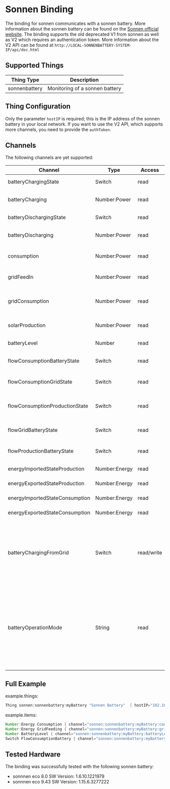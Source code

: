 # Sonnen Binding

The binding for sonnen communicates with a sonnen battery.
More information about the sonnen battery can be found on the [Sonnen official website](https://sonnen.de/).
The binding supports the old deprecated V1 from sonnen as well as V2 which requires an authentication token.
More information about the V2 API can be found at `http://LOCAL-SONNENBATTERY-SYSTEM-IP/api/doc.html`

## Supported Things

| Thing Type    | Description                    |
| ------------- | ------------------------------ |
| sonnenbattery | Monitoring of a sonnen battery |

## Thing Configuration

Only the parameter `hostIP` is required; this is the IP address of the sonnen battery in your local network.
If you want to use the V2 API, which supports more channels, you need to provide the `authToken`.

## Channels

The following channels are yet supported:

| Channel                        | Type          | Access     | Description                                                                                                                                                                                                                                                                                           |
|--------------------------------|---------------|------------|-------------------------------------------------------------------------------------------------------------------------------------------------------------------------------------------------------------------------------------------------------------------------------------------------------|
| batteryChargingState           | Switch        | read       | Indicates if the Battery is charging at that moment                                                                                                                                                                                                                                                   |
| batteryCharging                | Number:Power  | read       | Indicates the actual current charging the Battery. Otherwise 0.                                                                                                                                                                                                                                       |
| batteryDischargingState        | Switch        | read       | Indicates if the Battery is discharging at that moment                                                                                                                                                                                                                                                |
| batteryDischarging             | Number:Power  | read       | Indicates the actual current discharging the Battery. Otherwise 0.                                                                                                                                                                                                                                    |
| consumption                    | Number:Power  | read       | Indicates the actual consumption of the consumer in watt                                                                                                                                                                                                                                              |
| gridFeedIn                     | Number:Power  | read       | Indicates the actual current feeding to the Grid in watt.0 if nothing is feeded                                                                                                                                                                                                                       |
| gridConsumption                | Number:Power  | read       | Indicates the actual current consumption from the Grid in watt.0 if nothing is received                                                                                                                                                                                                               |
| solarProduction                | Number:Power  | read       | Indicates the actual production of the Solar system in watt                                                                                                                                                                                                                                           |
| batteryLevel                   | Number        | read       | Indicates the actual Battery Level in % from 0 - 100                                                                                                                                                                                                                                                  |
| flowConsumptionBatteryState    | Switch        | read       | Indicates if there is a current flow from Battery towards Consumption                                                                                                                                                                                                                                 |
| flowConsumptionGridState       | Switch        | read       | Indicates if there is a current flow from Grid towards Consumption                                                                                                                                                                                                                                    |
| flowConsumptionProductionState | Switch        | read       | Indicates if there is a current flow from Solar Production towards Consumption                                                                                                                                                                                                                        |
| flowGridBatteryState           | Switch        | read       | Indicates if there is a current flow from Grid towards Battery                                                                                                                                                                                                                                        |
| flowProductionBatteryState     | Switch        | read       | Indicates if there is a current flow from Production towards Battery                                                                                                                                                                                                                                  |
| energyImportedStateProduction  | Number:Energy | read       | Indicates the imported kWh Production                                                                                                                                                                                                                                                                 |
| energyExportedStateProduction  | Number:Energy | read       | Indicates the exported kWh Production                                                                                                                                                                                                                                                                 |
| energyImportedStateConsumption | Number:Energy | read       | Indicates the imported kWh Consumption                                                                                                                                                                                                                                                                |
| energyExportedStateConsumption | Number:Energy | read       | Indicates the exported kWh Consumption                                                                                                                                                                                                                                                                |
| batteryChargingFromGrid        | Switch        | read/write | Starts and stops the active battery charging from Grid. Note: "Write-API" in Software-Integration page of the local web interface from the sonnen battery must be activated and the given token must be entered in authentication token field of the binding                                          |
| batteryOperationMode           | String        | read       | Indicates if the Battery is operating in automatic or manual mode. Manual mode is required for active charging the battery. Assure that the battery is in automatic mode if you don't actively charge the battery.Changing the operation mode is happening with the channel "batteryChargingFromGrid" |

## Full Example

example.things:

```java
Thing sonnen:sonnenbattery:myBattery "Sonnen Battery"  [ hostIP="192.168.0.10"]
```

example.items:

```java
Number:Energy Consumption { channel="sonnen:sonnenbattery:myBattery:consumption" }
Number:Energy GridFeeding { channel="sonnen:sonnenbattery:myBattery:gridFeedIn" }
Number BatteryLevel { channel="sonnen:sonnenbattery:myBattery:batteryLevel" }
Switch FlowConsumptionBattery { channel="sonnen:sonnenbattery:myBattery:flowConsumptionBattery" }
```

## Tested Hardware

The binding was successfully tested with the following sonnen battery:

- sonnnen eco 8.0 SW Version: 1.6.10.1221979
- sonnnen eco 9.43 SW Version: 1.15.6.3277222
